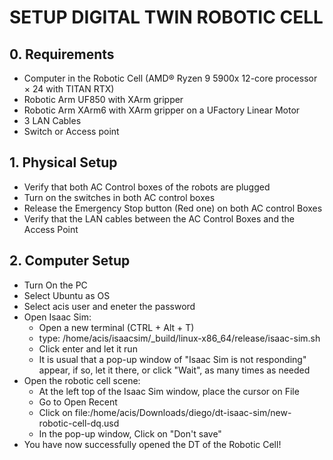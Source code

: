# SETUP DIGITAL TWIN ROBOTIC CELL
## 0. Requirements
- Computer in the Robotic Cell (AMD® Ryzen 9 5900x 12-core processor × 24 with TITAN RTX)
- Robotic Arm UF850 with XArm gripper
- Robotic Arm XArm6 with XArm gripper on a UFactory Linear Motor
- 3 LAN Cables
- Switch or Access point
## 1. Physical Setup
- Verify that both AC Control boxes of the robots are plugged
- Turn on the switches in both AC control boxes
- Release the Emergency Stop button (Red one) on both AC control Boxes
- Verify that the LAN cables between the AC Control Boxes and the Access Point
## 2. Computer Setup
- Turn On the PC
- Select Ubuntu as OS
- Select acis user and eneter the password
- Open Isaac Sim:
  - Open a new terminal (CTRL + Alt + T)
  - type: /home/acis/isaacsim/_build/linux-x86_64/release/isaac-sim.sh
  - Click enter and let it run
  - It is usual that a pop-up window of "Isaac Sim is not responding" appear, if so, let it there, or click "Wait", as many times as needed
- Open the robotic cell scene:
  - At the left top of the Isaac Sim window, place the cursor on File
  - Go to Open Recent
  - Click on file:/home/acis/Downloads/diego/dt-isaac-sim/new-robotic-cell-dq.usd
  - In the pop-up window, Click on "Don't save"
- You have now successfully opened the DT of the Robotic Cell!
